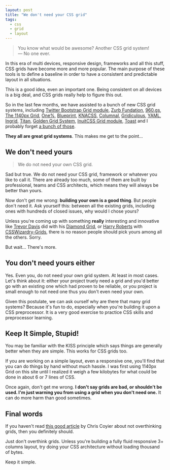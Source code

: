 ```yaml
---
layout: post
title: "We don't need your CSS grid"
tags:
  - css
  - grid
  - layout
---
```


> You know what would be awesome? Another CSS grid system!  
> &mdash; No one ever.

In this era of multi devices, responsive design, frameworks and all this stuff, CSS grids have become more and more popular. The main purpose of these tools is to define a baseline in order to have a consistent and predictable layout in all situations.

This is a good idea, even an important one. Being consistent on all devices is a big deal, and CSS grids really help to figure this out.

So in the last few months, we have assisted to a bunch of new CSS grid systems, including [Twitter Bootstrap Grid module](http://twitter.github.com/bootstrap/), [Zurb Fundation](http://foundation.zurb.com/), [960.gs](http://960.gs/), [The 1140px Grid](http://cssgrid.net/), [One%](http://onepcssgrid.mattimling.com/), [Blueprint](http://www.blueprintcss.org/), [KNACSS](http://www.knacss.com/), [Columnal](http://www.columnal.com/), [Gridiculous](http://gridiculo.us/), [YAML](http://www.yaml.de/), [Ingrid](http://piira.se/projects/ingrid/), [Titan](http://titanthemes.com/titan-framework-a-css-framework-for-responsive-web-designs), [Golden Grid System](http://goldengridsystem.com/), [InuitCSS Grid module](http://inuitcss.com/), [Toast](http://daneden.me/toast/) and I probably forget [a bunch of those](http://usablica.github.com/front-end-frameworks/compare.html).

**They all are great grid systems**. This makes me get to the point...

## We don't need yours

> We do not need your own CSS grid.

Sad but true. We do not need your CSS grid, framework or whatever you like to call it. There are already too much, some of them are built by professional, teams and CSS architects, which means they will always be better than yours.

Now don't get me wrong: **building your own is a good thing**. But people don't need it. Ask yourself this: between all the existing grids, including ones with hundreds of closed issues, why would I chose yours?

Unless you're coming up with something **really** interesting and innovative like [Trevor Davis](http://twitter.com/trevor_davis) did with his [Diamond Grid](http://viget.com/inspire/who-says-the-web-is-just-for-squares), or [Harry Roberts](http://twitter.com/csswizardry) with [CSSWizardry-Grids](http://csswizardry.com/2013/02/introducing-csswizardry-grids/), there is no reason people should pick yours among all the others. Sorry.

But wait... There's more.

## You don't need yours either 

Yes. Even you, do not need your own grid system. At least in most cases. Let's think about it: either your project truely need a grid and you'd better go with an existing one which had proven to be reliable, or you project is small enough to not need one thus you don't even need your own.

Given this postulate, we can ask ourself why are there that many grid systems? Because it's fun to do, especially when you're building it upon a CSS preprocessor. It is a very good exercise to practice CSS skills and preprocessor learning.

## Keep It Simple, Stupid! 

You may be familiar with the KISS principle which says things are generally better when they are simple. This works for CSS grids too.

If you are working on a simple layout, even a responsive one, you'll find that you can do things by hand without much hassle. I was first using 1140px Grid on this site until I realized it weigh a few kilobytes for what could be done in about 6 or 7 lines of CSS.

Once again, don't get me wrong. **I don't say grids are bad, or shouldn't be used. I'm just warning you from using a grid when you don't need one.** It can do more harm than good sometimes.

## Final words 

If you haven't read [this good article](http://css-tricks.com/dont-overthink-it-grids/) by Chris Coyier about not overthinking grids, then you definitely should.

Just don't overthink grids. Unless you're building a fully fluid responsive 3+ columns layout, try doing your CSS architecture without loading thousand of bytes.

Keep it simple.
